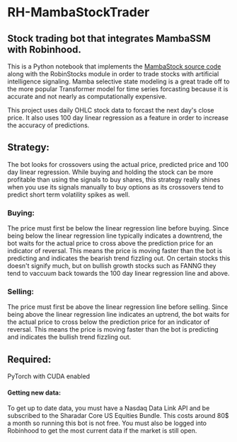 # RH-MambaStockTrader
## Stock trading bot that integrates MambaSSM with Robinhood. 

This is a Python notebook that implements the [MambaStock source code](https://arxiv.org/abs/2402.18959) along with the RobinStocks module in order to trade stocks with artificial intelligence signaling. Mamba selective state modeling is a great trade off to the more popular Transformer model for time series forcasting because it is accurate and not nearly as computationally expensive.

This project uses daily OHLC stock data to forcast the next day's close price. 
It also uses 100 day linear regression as a feature in order to increase the accuracy of predictions. 


## Strategy:
The bot looks for crossovers using the actual price, predicted price and 100 day linear regression. 
While buying and holding the stock can be more profitable than using the signals to buy shares, this strategy really shines when you use its signals manually to buy options as its crossovers tend to predict short term volatility spikes as well.

### Buying:
The price must first be below the linear regression line before buying.
Since being below the linear regression line typically indicates a downtrend, the bot waits for the actual price to cross above the prediction price for an indicator of reversal. This means the price is moving faster than the bot is predicting and indicates the bearish trend fizzling out.
On certain stocks this doesn't signify much, but on bullish growth stocks such as FANNG they tend to vaccuum back towards the 100 day linear regression line and above.

### Selling:
The price must first be above the linear regression line before selling.
Since being above the linear regression line indicates an uptrend, the bot waits for the actual price to cross below the prediction price for an indicator of reversal. This means the price is moving faster than the bot is predicting and indicates the bullish trend fizzling out.

## Required: 
PyTorch with CUDA enabled


#### Getting new data:
To get up to date data, you must have a Nasdaq Data Link API and be subscribed to the Sharadar Core US Equities Bundle. This costs around 80$ a month so running this bot is not free. You must also be logged into Robinhood to get the most current data if the market is still open. 
